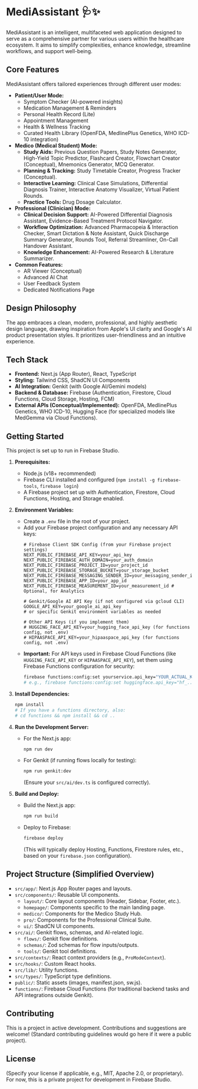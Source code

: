 
# MediAssistant 🩺✨

MediAssistant is an intelligent, multifaceted web application designed to serve as a comprehensive partner for various users within the healthcare ecosystem. It aims to simplify complexities, enhance knowledge, streamline workflows, and support well-being.

## Core Features

MediAssistant offers tailored experiences through different user modes:

*   **Patient/User Mode:**
    *   Symptom Checker (AI-powered insights)
    *   Medication Management & Reminders
    *   Personal Health Record (Lite)
    *   Appointment Management
    *   Health & Wellness Tracking
    *   Curated Health Library (OpenFDA, MedlinePlus Genetics, WHO ICD-10 integration)
*   **Medico (Medical Student) Mode:**
    *   **Study Aids:** Previous Question Papers, Study Notes Generator, High-Yield Topic Predictor, Flashcard Creator, Flowchart Creator (Conceptual), Mnemonics Generator, MCQ Generator.
    *   **Planning & Tracking:** Study Timetable Creator, Progress Tracker (Conceptual).
    *   **Interactive Learning:** Clinical Case Simulations, Differential Diagnosis Trainer, Interactive Anatomy Visualizer, Virtual Patient Rounds.
    *   **Practice Tools:** Drug Dosage Calculator.
*   **Professional (Clinician) Mode:**
    *   **Clinical Decision Support:** AI-Powered Differential Diagnosis Assistant, Evidence-Based Treatment Protocol Navigator.
    *   **Workflow Optimization:** Advanced Pharmacopeia & Interaction Checker, Smart Dictation & Note Assistant, Quick Discharge Summary Generator, Rounds Tool, Referral Streamliner, On-Call Handover Assistant.
    *   **Knowledge Enhancement:** AI-Powered Research & Literature Summarizer.
*   **Common Features:**
    *   AR Viewer (Conceptual)
    *   Advanced AI Chat
    *   User Feedback System
    *   Dedicated Notifications Page

## Design Philosophy

The app embraces a clean, modern, professional, and highly aesthetic design language, drawing inspiration from Apple's UI clarity and Google's AI product presentation styles. It prioritizes user-friendliness and an intuitive experience.

## Tech Stack

*   **Frontend:** Next.js (App Router), React, TypeScript
*   **Styling:** Tailwind CSS, ShadCN UI Components
*   **AI Integration:** Genkit (with Google AI/Gemini models)
*   **Backend & Database:** Firebase (Authentication, Firestore, Cloud Functions, Cloud Storage, Hosting, FCM)
*   **External APIs (Conceptual/Implemented):** OpenFDA, MedlinePlus Genetics, WHO ICD-10, Hugging Face (for specialized models like MedGemma via Cloud Functions).

## Getting Started

This project is set up to run in Firebase Studio.

1.  **Prerequisites:**
    *   Node.js (v18+ recommended)
    *   Firebase CLI installed and configured (`npm install -g firebase-tools`, `firebase login`)
    *   A Firebase project set up with Authentication, Firestore, Cloud Functions, Hosting, and Storage enabled.

2.  **Environment Variables:**
    *   Create a `.env` file in the root of your project.
    *   Add your Firebase project configuration and any necessary API keys:
        ```env
        # Firebase Client SDK Config (from your Firebase project settings)
        NEXT_PUBLIC_FIREBASE_API_KEY=your_api_key
        NEXT_PUBLIC_FIREBASE_AUTH_DOMAIN=your_auth_domain
        NEXT_PUBLIC_FIREBASE_PROJECT_ID=your_project_id
        NEXT_PUBLIC_FIREBASE_STORAGE_BUCKET=your_storage_bucket
        NEXT_PUBLIC_FIREBASE_MESSAGING_SENDER_ID=your_messaging_sender_id
        NEXT_PUBLIC_FIREBASE_APP_ID=your_app_id
        NEXT_PUBLIC_FIREBASE_MEASUREMENT_ID=your_measurement_id # Optional, for Analytics

        # Genkit/Google AI API Key (if not configured via gcloud CLI)
        GOOGLE_API_KEY=your_google_ai_api_key
        # or specific Genkit environment variables as needed

        # Other API Keys (if you implement them)
        # HUGGING_FACE_API_KEY=your_hugging_face_api_key (for functions config, not .env)
        # HIPAASPACE_API_KEY=your_hipaaspace_api_key (for functions config, not .env)
        ```
    *   **Important:** For API keys used in Firebase Cloud Functions (like `HUGGING_FACE_API_KEY` or `HIPAASPACE_API_KEY`), set them using Firebase Functions configuration for security:
        ```bash
        firebase functions:config:set yourservice.api_key="YOUR_ACTUAL_KEY"
        # e.g., firebase functions:config:set huggingface.api_key="hf_..."
        ```

3.  **Install Dependencies:**
    ```bash
    npm install
    # If you have a functions directory, also:
    # cd functions && npm install && cd ..
    ```

4.  **Run the Development Server:**
    *   For the Next.js app:
        ```bash
        npm run dev
        ```
    *   For Genkit (if running flows locally for testing):
        ```bash
        npm run genkit:dev
        ```
        (Ensure your `src/ai/dev.ts` is configured correctly).

5.  **Build and Deploy:**
    *   Build the Next.js app:
        ```bash
        npm run build
        ```
    *   Deploy to Firebase:
        ```bash
        firebase deploy
        ```
        (This will typically deploy Hosting, Functions, Firestore rules, etc., based on your `firebase.json` configuration).

## Project Structure (Simplified Overview)

*   `src/app/`: Next.js App Router pages and layouts.
*   `src/components/`: Reusable UI components.
    *   `layout/`: Core layout components (Header, Sidebar, Footer, etc.).
    *   `homepage/`: Components specific to the main landing page.
    *   `medico/`: Components for the Medico Study Hub.
    *   `pro/`: Components for the Professional Clinical Suite.
    *   `ui/`: ShadCN UI components.
*   `src/ai/`: Genkit flows, schemas, and AI-related logic.
    *   `flows/`: Genkit flow definitions.
    *   `schemas/`: Zod schemas for flow inputs/outputs.
    *   `tools/`: Genkit tool definitions.
*   `src/contexts/`: React context providers (e.g., `ProModeContext`).
*   `src/hooks/`: Custom React hooks.
*   `src/lib/`: Utility functions.
*   `src/types/`: TypeScript type definitions.
*   `public/`: Static assets (images, manifest.json, sw.js).
*   `functions/`: Firebase Cloud Functions (for traditional backend tasks and API integrations outside Genkit).

## Contributing

This is a project in active development. Contributions and suggestions are welcome! (Standard contributing guidelines would go here if it were a public project).

## License

(Specify your license if applicable, e.g., MIT, Apache 2.0, or proprietary).
For now, this is a private project for development in Firebase Studio.
```
